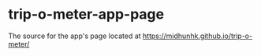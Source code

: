 # trip-o-meter-app-page

The source for the app's page located at https://midhunhk.github.io/trip-o-meter/
